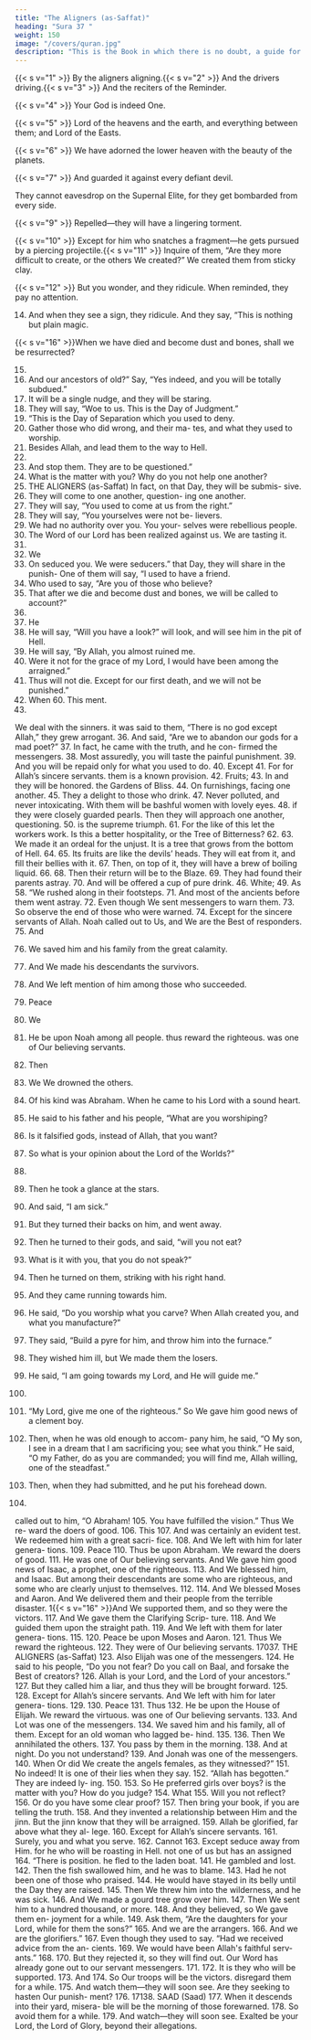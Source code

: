 ```yaml
---
title: "The Aligners (as-Saffat)"
heading: "Sura 37 "
weight: 150
image: "/covers/quran.jpg"
description: "This is the Book in which there is no doubt, a guide for the righteous."
---
```



{{< s v="1" >}}  By the aligners aligning.{{< s v="2" >}}  And the drivers driving.{{< s v="3" >}}  And the reciters of the Reminder.

{{< s v="4" >}}  Your God is indeed One.

{{< s v="5" >}}  Lord of the heavens and the earth, and everything between them; and Lord of the Easts.

{{< s v="6" >}} We have adorned the lower heaven with the beauty of the planets.

{{< s v="7" >}} And guarded it against every defiant devil.

They cannot eavesdrop on the Supernal 
Elite, for they get bombarded from every side.

{{< s v="9" >}}  Repelled—they will have a lingering torment.

{{< s v="10" >}}  Except for him who snatches a fragment—he gets pursued by a piercing projectile.{{< s v="11" >}}  Inquire of them, “Are they more difficult to create, or the others We created?” We created them from sticky clay.

{{< s v="12" >}} But you wonder, and they ridicule. When reminded, they pay no attention.


14. And
when they see a sign, they ridicule.
And they say, “This is nothing but plain
magic.

{{< s v="16" >}}When we have died and become dust and
bones, shall we be resurrected?

15.
17. And our ancestors of old?”
Say, “Yes indeed, and you will be totally
subdued.”
19. It will be a single nudge, and they will be
staring.
20. They will say, “Woe to us. This is the Day
of Judgment.”
21. “This is the Day of Separation which you
used to deny.
22. Gather those who did wrong, and their ma-
tes, and what they used to worship.
23. Besides Allah, and lead them to the way to
Hell.
18.
24. And stop them. They are to be questioned.”
25. What
is the matter with you? Why do you
not help one another?
16837. THE ALIGNERS (as-Saffat)
In fact, on that Day, they will be submis-
sive.
27. They will come to one another, question-
ing one another.
28. They will say, “You used to come at us
from the right.”
29. They will say, “You yourselves were not be-
lievers.
30. We had no authority over you. You your-
selves were rebellious people.
31. The Word of our Lord has been realized
against us. We are tasting it.
26.
32. We
33. On
seduced you. We were seducers.”
that Day, they will share in the punish-
One of them will say, “I used to have a
friend.
52. Who used to say, “Are you of those who
believe?
53. That after we die and become dust and
bones, we will be called to account?”
51.
54. He
55. He
will say, “Will you have a look?”
will look, and will see him in the pit of
Hell.
56. He will say, “By Allah, you almost ruined
me.
57. Were it not for the grace of my Lord, I
would have been among the arraigned.”
34. Thus will not die.
Except for our first death, and we will not
be punished.”
35. When 60. This
ment.
59.
We deal with the sinners.
it was said to them, “There is no god
except Allah,” they grew arrogant.
36. And said, “Are we to abandon our gods for
a mad poet?”
37. In fact, he came with the truth, and he con-
firmed the messengers.
38. Most assuredly, you will taste the painful
punishment.
39. And you will be repaid only for what you
used to do.
40. Except
41. For
for Allah’s sincere servants.
them is a known provision.
42. Fruits;
43. In
and they will be honored.
the Gardens of Bliss.
44. On
furnishings, facing one another.
45. They
a delight to those who drink.
47. Never
polluted, and never intoxicating.
With them will be bashful women with
lovely eyes.
48.
if they were closely guarded pearls.
Then they will approach one another,
questioning.
50.
is the supreme triumph.
61. For
the like of this let the workers work.
Is this a better hospitality, or the Tree of
Bitterness?
62.
63. We
made it an ordeal for the unjust.
It is a tree that grows from the bottom of
Hell.
64.
65. Its
fruits are like the devils’ heads.
They will eat from it, and fill their bellies
with it.
67. Then, on top of it, they will have a brew of
boiling liquid.
66.
68. Then their return will be to the Blaze.
69. They had found their parents astray.
70. And
will be offered a cup of pure drink.
46. White;
49. As
58. “We
rushed along in their footsteps.
71. And most of the ancients before them went
astray.
72. Even though We sent messengers to warn
them.
73. So observe the end of those who were
warned.
74. Except
for the sincere servants of Allah.
Noah called out to Us, and We are the
Best of responders.
75. And

76. We saved him and his family from the
great calamity.

77. And We made his descendants the survivors.
78. And We left mention of him among those who succeeded.
79. Peace
80. We
81. He
be upon Noah among all people.
thus reward the righteous.
was one of Our believing servants.
82. Then
104. We
We drowned the others.
83. Of
his kind was Abraham.
When he came to his Lord with a sound
heart.
85. He said to his father and his people, “What
are you worshiping?
86. Is it falsified gods, instead of Allah, that you
want?
87. So what is your opinion about the Lord of
the Worlds?”
84.
88. Then
he took a glance at the stars.
89. And
said, “I am sick.”
90. But they turned their backs on him, and
went away.
91. Then he turned to their gods, and said,
“will you not eat?
92. What is it with you, that you do not speak?”
93. Then
he turned on them, striking with his
right hand.
94. And
they came running towards him.
95. He
said, “Do you worship what you carve?
When Allah created you, and what you
manufacture?”
97. They said, “Build a pyre for him, and throw
him into the furnace.”
98. They wished him ill, but We made them
the losers.
99. He said, “I am going towards my Lord, and
He will guide me.”
96.
100. “My
Lord, give me one of the righteous.”
So We gave him good news of a clement
boy.
102. Then, when he was old enough to accom-
pany him, he said, “O My son, I see in a
dream that I am sacrificing you; see what you
think.” He said, “O my Father, do as you are
commanded; you will find me, Allah willing,
one of the steadfast.”
103. Then, when they had submitted, and he
put his forehead down.
101.
called out to him, “O Abraham!
105. You have fulfilled the vision.” Thus We re-
ward the doers of good.
106. This
107. And
was certainly an evident test.
We redeemed him with a great sacri-
fice.
108. And We left with him for later genera-
tions.
109. Peace
110. Thus
be upon Abraham.
We reward the doers of good.
111. He
was one of Our believing servants.
And We gave him good news of Isaac, a
prophet, one of the righteous.
113. And We blessed him, and Isaac. But
among their descendants are some who are
righteous, and some who are clearly unjust to
themselves.
112.
114. And
We blessed Moses and Aaron.
And We delivered them and their people
from the terrible disaster.
1{{< s v="16" >}}And We supported them, and so they were
the victors.
117. And We gave them the Clarifying Scrip-
ture.
118. And We guided them upon the straight
path.
119. And We left with them for later genera-
tions.
115.
120. Peace
be upon Moses and Aaron.
121. Thus We reward the righteous.
122. They were of Our believing servants.
17037. THE ALIGNERS (as-Saffat)
123. Also
Elijah was one of the messengers.
124. He
said to his people, “Do you not fear?
Do you call on Baal, and forsake the Best
of creators?
126. Allah is your Lord, and the Lord of your
ancestors.”
127. But they called him a liar, and thus they
will be brought forward.
125.
128. Except
for Allah’s sincere servants.
And We left with him for later genera-
tions.
129.
130. Peace
131. Thus
132. He
be upon the House of Elijah.
We reward the virtuous.
was one of Our believing servants.
133. And
Lot was one of the messengers.
134. We
saved him and his family, all of them.
Except for an old woman who lagged be-
hind.
135.
136. Then
We annihilated the others.
137. You pass by them in the morning.
138. And at night. Do you not understand?
139. And Jonah was one of the messengers.
140. When
Or did We create the angels females, as
they witnessed?”
151. No indeed! It is one of their lies when they
say.
152. “Allah has begotten.” They are indeed ly-
ing.
150.
153. So
He preferred girls over boys?
is the matter with you? How do you
judge?
154. What
155. Will
you not reflect?
156. Or
do you have some clear proof?
157. Then bring your book, if you are telling
the truth.
158. And they invented a relationship between
Him and the jinn. But the jinn know that they
will be arraigned.
159. Allah be glorified, far above what they al-
lege.
160. Except for Allah’s sincere servants.
161. Surely, you and what you serve.
162. Cannot
163. Except
seduce away from Him.
for he who will be roasting in Hell.
not one of us but has an assigned
164. “There is
position.
he fled to the laden boat.
141. He
gambled and lost.
142. Then the fish swallowed him, and he was
to blame.
143. Had
he not been one of those who praised.
144. He would have stayed in its belly until the
Day they are raised.
145. Then We threw him into the wilderness,
and he was sick.
146. And We made a gourd tree grow over him.
147. Then We sent him to a hundred thousand,
or more.
148. And they believed, so We gave them en-
joyment for a while.
149. Ask them, “Are the daughters for your
Lord, while for them the sons?”
165. And we are the arrangers.
166. And we are the glorifiers.”
167. Even
though they used to say.
“Had we received advice from the an-
cients.
169. We would have been Allah's faithful serv-
ants.”
168.
170. But
they rejected it, so they will find out.
Our Word has already gone out to our
servant messengers.
171.
172. It
is they who will be supported.
173. And
174. So
Our troops will be the victors.
disregard them for a while.
175. And
watch them—they will soon see.
Are they seeking to hasten Our punish-
ment?
176.
17138. SAAD (Saad)
177. When
it descends into their yard, misera-
ble will be the morning of those forewarned.
178. So
avoid them for a while.
179. And
watch—they will soon see.
Exalted be your Lord, the Lord of Glory,
beyond their allegations.
<!-- 180.
181. And
peace be upon the messengers.
And praise be to Allah, the Lord of the
Worlds. -->